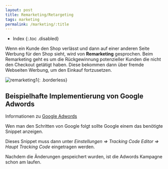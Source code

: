 ```yaml
---
layout: post
title: Remarketing/Retargeting
tags: marketing
permalink: /marketing/:title
---
```


+ Index
{:.toc .disabled}

Wenn ein Kunde den Shop verlässt und dann auf einer anderen Seite Werbung für den Shop sieht, wird von **Remarketing** gesprochen. Beim Remarketing geht es um die Rückgewinnung potenzieller Kunden die nicht den Checkout getätigt haben.
Diese bekommen dann über fremde Webseiten Werbung, um den Einkauf fortzusetzen.

![remarketing1]{: .borderless}



## Beispielhafte Implementierung von Google Adwords

Informationen zu [Google Adwords][1]

Wen man den Schritten von Google folgt sollte Google einem das benötigte Snippet anzeigen.

Dieses Snippet muss dann unter *Einstellungen => Tracking Code Editor => Haupt Tracking Code* eingetragen werden.

Nachdem die Änderungen gespeichert wurden, ist die Adwords Kampagne schon am laufen.


[remarketing1]: /img/marketing/remarketing.png

[1]: https://support.google.com/adwords/answer/2476688

